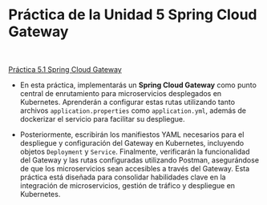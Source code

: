 
# Práctica de la Unidad 5 Spring Cloud Gateway

<br/>


[Práctica 5.1 Spring Cloud Gateway](./README5_1.md)


- En esta práctica, implementarás un **Spring Cloud Gateway** como punto central de enrutamiento para microservicios desplegados en Kubernetes. Aprenderán a configurar estas rutas utilizando tanto archivos `application.properties` como `application.yml`, además de dockerizar el servicio para facilitar su despliegue.

- Posteriormente, escribirán los manifiestos YAML necesarios para el despliegue y configuración del Gateway en Kubernetes, incluyendo objetos `Deployment` y `Service`. Finalmente, verificarán la funcionalidad del Gateway y las rutas configuradas utilizando Postman, asegurándose de que los microservicios sean accesibles a través del Gateway. Esta práctica está diseñada para consolidar habilidades clave en la integración de microservicios, gestión de tráfico y despliegue en Kubernetes.

<br/>
